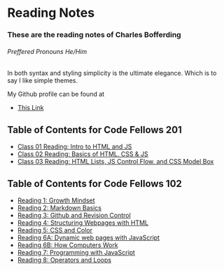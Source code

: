 # Reading Notes

### These are the reading notes of Charles Bofferding 
###### _Preffered Pronouns He/Him_

In both syntax and styling simplicity is the ultimate elegance. Which is to say I like simple themes.

My Github profile can be found at 
- [This Link](https://github.com/Charles-Bofferding)

## Table of Contents for Code Fellows 201
- [Class 01 Reading: Intro to HTML and JS](class-01.md)
- [Class 02 Reading: Basics of HTML. CSS & JS](class-02.md)
- [Class 03 Reading: HTML Lists, JS Control Flow, and CSS Model Box](class-03.md)

## Table of Contents for Code Fellows 102
- [Reading 1: Growth Mindset](read01.md)
- [Reading 2: Markdown Basics](read02.md)
- [Reading 3: Github and Revision Control](read03.md)
- [Reading 4: Structuring Webpages with HTML](read04.md)
- [Reading 5: CSS and Color](read05.md)
- [Reading 6A: Dynamic web pages with JavaScript](read06a.md)
- [Reading 6B: How Computers Work](read06b.md)
- [Reading 7: Programming with JavaScript](read07.md)
- [Reading 8: Operators and Loops](read08.md)
